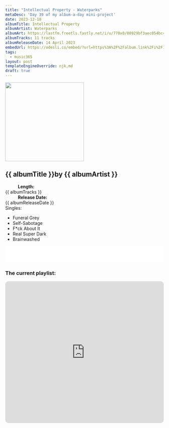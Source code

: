 ```yaml
---
title: "Intellectual Property - Waterparks"
metaDesc: 'Day 39 of my album-a-day mini-project'
date: 2023-12-18
albumTitle: Intellectual Property
albumArtist: Waterparks
albumArt: https://lastfm.freetls.fastly.net/i/u/770x0/80929bf3aec054bc4d97625673642e9c.jpg#80929bf3aec054bc4d97625673642e9c
albumTracks: 11 tracks
albumReleaseDate: 14 April 2023
embedUrl: https://odesli.co/embed/?url=https%3A%2F%2Falbum.link%2Fi%2F1665219864&theme=light
tags:
  - music365
layout: post
templateEngineOverride: njk,md
draft: true
---
```

<aside class="album-profile">
  <div class="album-profile__image">
    <img class="album-image" width="250" height="250" crossorigin="anonymous" src="{{ albumArt }}"/>
  </div>
  <div class="aside__content">
    <h1><strong>{{ albumTitle }}</strong>by {{ albumArtist }}</h1>
    <dl>
      <div>
        <dd><strong>Length:</strong></dd>
        <dt>{{ albumTracks }}</dt>
      </div>
      <div>
        <dd><strong>Release Date:</strong></dd>
        <dt>{{ albumReleaseDate }}</dt>
      </div>
      <div class="singles">
        <span>Singles:</span>
        <ul>
          <li>Funeral Grey</li>
          <li>Self-Sabotage</li>
          <li>F*ck About It</li>
          <li>Real Super Dark</li>
          <li>Brainwashed</li>
        </ul>
      </div>
    </dl>
    <div class="color-grid">
      <div class="color-grid__container">
					<span class="color color--1"></span>
					<span class="color color--2"></span>
					<span class="color color--3"></span>
      </div>
    </div>
  </div>
</aside>

<iframe width="100%" height="52" src={{ embedUrl }} frameborder="0" allowfullscreen sandbox="allow-same-origin allow-scripts allow-presentation allow-popups allow-popups-to-escape-sandbox" allow="clipboard-read; clipboard-write"></iframe>

### The current playlist:

<iframe allow="autoplay *; encrypted-media *; fullscreen *; clipboard-write" frameborder="0" height="450" style="width:100%;max-width:660px;overflow:hidden;border-radius:10px;" sandbox="allow-forms allow-popups allow-same-origin allow-scripts allow-storage-access-by-user-activation allow-top-navigation-by-user-activation" src="https://embed.music.apple.com/gb/playlist/music365/pl.u-AkAmEd9ix4MAZYJ"></iframe>
